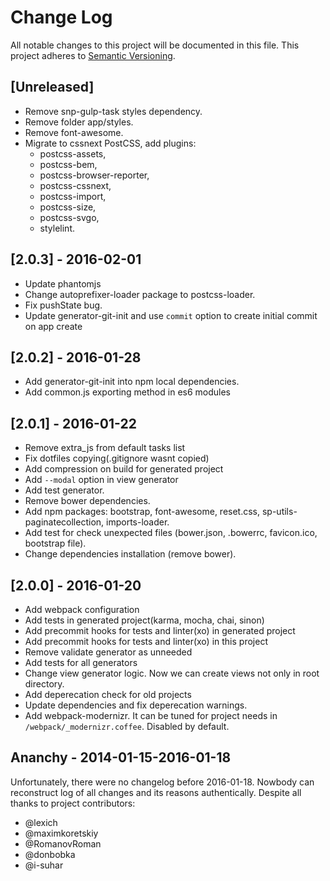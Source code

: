 # Change Log

All notable changes to this project will be documented in this file.
This project adheres to [Semantic Versioning](http://semver.org/).

## [Unreleased]
- Remove snp-gulp-task styles dependency.
- Remove folder app/styles.
- Remove font-awesome.
- Migrate to cssnext PostCSS, add plugins:
    - postcss-assets,
    - postcss-bem,
    - postcss-browser-reporter,
    - postcss-cssnext,
    - postcss-import,
    - postcss-size,
    - postcss-svgo,
    - stylelint.

## [2.0.3] - 2016-02-01
- Update phantomjs
- Change autoprefixer-loader package to postcss-loader.
- Fix pushState bug.
- Update generator-git-init and use `commit` option to create initial commit on app create

## [2.0.2] - 2016-01-28
- Add generator-git-init into npm local dependencies.
- Add common.js exporting method in es6 modules

## [2.0.1] - 2016-01-22
- Remove extra_js from default tasks list
- Fix dotfiles copying(.gitignore wasnt copied)
- Add compression on build for generated project
- Add `--modal` option in view generator
- Add test generator.
- Remove bower dependencies.
- Add npm packages: bootstrap, font-awesome, reset.css, sp-utils-paginatecollection, imports-loader.
- Add test for check unexpected files (bower.json, .bowerrc, favicon.ico, bootstrap file).
- Change dependencies installation (remove bower).

## [2.0.0] - 2016-01-20
 - Add webpack configuration
 - Add tests in generated project(karma, mocha, chai, sinon)
 - Add precommit hooks for tests and linter(xo) in generated project
 - Add precommit hooks for tests and linter(xo) in this project
 - Remove validate generator as unneeded
 - Add tests for all generators
 - Change view generator logic. Now we can create views not only in root directory.
 - Add deperecation check for old projects
 - Update dependencies and fix deperecation warnings.
 - Add webpack-modernizr. It can be tuned for project needs in `/webpack/_modernizr.coffee`. Disabled by default.

## Ananchy - 2014-01-15-2016-01-18

Unfortunately, there were no changelog before 2016-01-18. Nowbody can reconstruct log of all changes and its reasons authentically. Despite all thanks to project contributors:
 - @lexich
 - @maximkoretskiy
 - @RomanovRoman
 - @donbobka
 - @i-suhar
